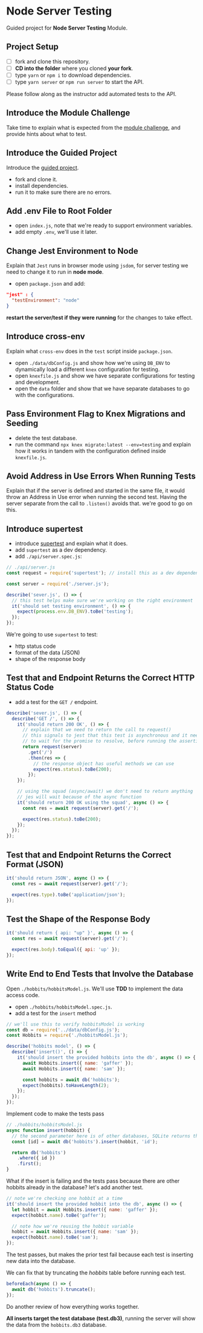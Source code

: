 # Node Server Testing

Guided project for **Node Server Testing** Module.

## Project Setup

- [ ] fork and clone this repository.
- [ ] **CD into the folder** where you cloned **your fork**.
- [ ] type `yarn` or `npm i` to download dependencies.
- [ ] type `yarn server` or `npm run server` to start the API.

Please follow along as the instructor add automated tests to the API.

## Introduce the Module Challenge

Take time to explain what is expected from the [module challenge](https://github.com/LambdaSchool/node-server-testing-challenge), and provide hints about what to test.

## Introduce the Guided Project

Introduce the [guided project](https://github.com/LambdaSchool/node-server-testing-guided).

- fork and clone it.
- install dependencies.
- run it to make sure there are no errors.

## Add .env File to Root Folder

- open `index.js`, note that we're ready to support environment variables.
- add empty `.env`, we'll use it later.

## Change Jest Environment to Node

Explain that `Jest` runs in browser mode using `jsdom`, for server testing we need to change it to run in **node mode**.

- open `package.json` and add:

```json
"jest" : {
  "testEnvironment": "node"
}
```

**restart the server/test if they were running** for the changes to take effect.

## Introduce cross-env

Explain what `cross-env` does in the `test` script inside `package.json`.

- open `./data/dbConfig.js` and show how we're using `DB_ENV` to dynamically load a different `knex` configuration for testing.
- open `knexfile.js` and show we have separate configurations for testing and development.
- open the `data` folder and show that we have separate databases to go with the configurations.

## Pass Environment Flag to Knex Migrations and Seeding

- delete the test database.
- run the command `npx knex migrate:latest --env=testing` and explain how it works in tandem with the configuration defined inside `knexfile.js`.

## Avoid Address in Use Errors When Running Tests

Explain that if the server is defined and started in the same file, it would throw an Address in Use error when running the second test. Having the server separate from the call to `.listen()` avoids that. we're good to go on this.

## Introduce supertest

- introduce [supertest](https://www.npmjs.com/package/supertest) and explain what it does.
- add `supertest` as a dev dependency.
- add `./api/server.spec.js`:

```js
// ./api/server.js
const request = require('supertest'); // install this as a dev dependency

const server = require('./server.js');

describe('sever.js', () => {
  // this test helps make sure we're working on the right environment
  it('should set testing environment', () => {
    expect(process.env.DB_ENV).toBe('testing');
  });
});
```

We're going to use `supertest` to test:

- http status code
- format of the data (JSON)
- shape of the response body

## Test that and Endpoint Returns the Correct HTTP Status Code

- add a test for the `GET /` endpoint.

```js
describe('sever.js', () => {
  describe('GET /', () => {
    it('should return 200 OK', () => {
      // explain that we need to return the call to request()
      // this signals to jest that this test is asynchronous and it needs
      // to wait for the promise to resolve, before running the assertions
      return request(server)
        .get('/')
        .then(res => {
          // the response object has useful methods we can use
          expect(res.status).toBe(200);
        });
    });

    // using the squad (async/await) we don't need to return anything
    // jes will wait because of the async function
    it('should return 200 OK using the squad', async () => {
      const res = await request(server).get('/');

      expect(res.status).toBe(200);
    });
  });
});
```

## Test that and Endpoint Returns the Correct Format (JSON)

```js
it('should return JSON', async () => {
  const res = await request(server).get('/');

  expect(res.type).toBe('application/json');
});
```

## Test the Shape of the Response Body

```js
it('should return { api: "up" }', async () => {
  const res = await request(server).get('/');

  expect(res.body).toEqual({ api: 'up' });
});
```

## Write End to End Tests that Involve the Database

Open `./hobbits/hobbitsModel.js`. We'll use **TDD** to implement the data access code.

- open `./hobbits/hobbitsModel.spec.js`.
- add a test for the `insert` method

```js
// we'll use this to verify hobbitsModel is working
const db = require('../data/dbConfig.js');
const Hobbits = require('./hobbitsModel.js');

describe('hobbits model', () => {
  describe('insert()', () => {
    it('should insert the provided hobbits into the db', async () => {
      await Hobbits.insert({ name: 'gaffer' });
      await Hobbits.insert({ name: 'sam' });

      const hobbits = await db('hobbits');
      expect(hobbits).toHaveLength(2);
    });
  });
});
```

Implement code to make the tests pass

```js
// ./hobbits/hobbitsModel.js
async function insert(hobbit) {
  // the second parameter here is of other databases, SQLite returns the id by default
  const [id] = await db('hobbits').insert(hobbit, 'id');

  return db('hobbits')
    .where({ id })
    .first();
}
```

What if the insert is failing and the tests pass because there are other hobbits already in the database? let's add another test.

```js
// note we're checking one hobbit at a time
it('should insert the provided hobbit into the db', async () => {
  let hobbit = await Hobbits.insert({ name: 'gaffer' });
  expect(hobbit.name).toBe('gaffer');

  // note how we're reusing the hobbit variable
  hobbit = await Hobbits.insert({ name: 'sam' });
  expect(hobbit.name).toBe('sam');
});
```

The test passes, but makes the prior test fail because each test is inserting new data into the database.

We can fix that by truncating the _hobbits_ table before running each test.

```js
beforeEach(async () => {
  await db('hobbits').truncate();
});
```

Do another review of how everything works together.

**All inserts target the test database (test.db3)**, running the server will show the data from the `hobbits.db3` database.
